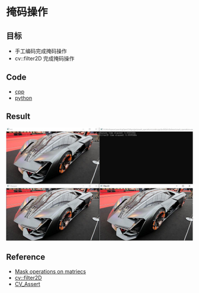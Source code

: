 # 掩码操作

## 目标

- 手工编码完成掩码操作
- cv::filter2D 完成掩码操作

## Code

- [cpp](./code/cpp)
- [python](./code/python)

## Result

![result.jpg](https://github.com/QWERDF007/LearningOpenCV4/blob/master/project/mask_operations/result/result.jpg)

## Reference

- [Mask operations on matriecs](https://docs.opencv.org/4.1.0/d7/d37/tutorial_mat_mask_operations.html)
- [cv::filter2D](<https://docs.opencv.org/4.1.0/d4/d86/group__imgproc__filter.html#ga27c049795ce870216ddfb366086b5a04>)
- [CV_Assert](<https://docs.opencv.org/4.1.0/db/de0/group__core__utils.html#gaf62bcd90f70e275191ab95136d85906b>)

